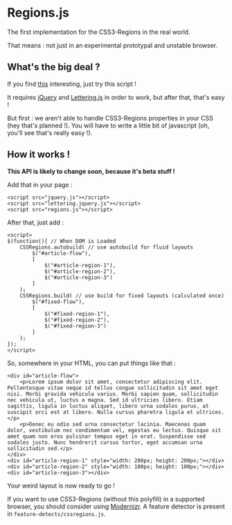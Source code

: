 Regions.js
==========

The first implementation for the CSS3-Regions in the real world.

That means : not just in an experimental prototypal and unstable browser.

What's the big deal ?
---------------------

If you find [this](http://labs.adobe.com/technologies/cssregions/) interesting, just try this script !

It requires [jQuery](http://jquery.com/) and [Lettering.js](https://github.com/davatron5000/Lettering.js) in order to work, but after that, that's easy !

But first : we aren't able to handle CSS3-Regions properties in your CSS (hey that's planned !). You will have to write a little bit of javascript (oh, you'll see that's really easy !).

How it works !
--------------

**This API is likely to change soon, because it's beta stuff !**

Add that in your page : 

    <script src="jquery.js"></script>
    <script src="lettering.jquery.js"></script>
    <script src="regions.js"></script>

After that, just add :

    <script>
    $(function(){ // When DOM is Loaded
        CSSRegions.autobuild( // use autobuild for fluid layouts
            $("#article-flow"),
            [
                $("#article-region-1"),
                $("#article-region-2"),
                $("#article-region-3")
            ]
        );
        CSSRegions.build( // use build for fixed layouts (calculated once)
            $("#fixed-flow"),
            [
                $("#fixed-region-1"),
                $("#fixed-region-2"),
                $("#fixed-region-3")
            ]
        );
    });
    </script>

So, somewhere in your HTML, you can put things like that :

    <div id="article-flow">
        <p>Lorem ipsum dolor sit amet, consectetur adipiscing elit. Pellentesque vitae neque id tellus congue sollicitudin sit amet eget nisi. Morbi gravida vehicula varius. Morbi sapien quam, sollicitudin nec vehicula ut, luctus a magna. Sed id ultricies libero. Etiam sagittis, ligula in luctus aliquet, libero urna sodales purus, at suscipit orci est at libero. Nulla cursus pharetra ligula et ultrices.</p>
        <p>Donec eu odio sed urna consectetur lacinia. Maecenas quam dolor, vestibulum nec condimentum vel, egestas eu lectus. Quisque sit amet quam non eros pulvinar tempus eget in erat. Suspendisse sed sodales justo. Nunc hendrerit cursus tortor, eget accumsan urna sollicitudin sed.</p>
    </div>
    <div id="article-region-1" style="width: 200px; height: 200px;"></div>
    <div id="article-region-2" style="width: 100px; height: 100px;"></div>
    <div id="article-region-3"></div>

Your weird layout is now ready to go !

If you want to use CSS3-Regions (without this polyfill) in a supported browser, you should consider using [Modernizr](http://www.modernizr.com/). A feature detector is present in `feature-detects/cssregions.js`.